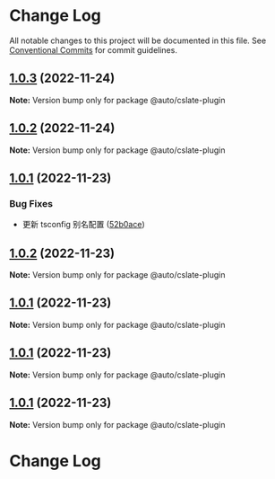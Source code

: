 # Change Log

All notable changes to this project will be documented in this file. See [Conventional Commits](https://conventionalcommits.org) for commit guidelines.

## [1.0.3](https://github.com/rojer95/dslate/compare/v1.0.2...v1.0.3) (2022-11-24)

**Note:** Version bump only for package @auto/cslate-plugin

## [1.0.2](https://github.com/rojer95/dslate/compare/v1.0.1...v1.0.2) (2022-11-24)

**Note:** Version bump only for package @auto/cslate-plugin

## [1.0.1](https://github.com/rojer95/dslate/compare/v1.0.15...v1.0.1) (2022-11-23)

### Bug Fixes

- 更新 tsconfig 别名配置 ([52b0ace](https://github.com/rojer95/dslate/commit/52b0ace9afa8dd3a29e0d15e6dbf5e5e3a46774f))

## [1.0.2](https://github.com/rojer95/dslate/compare/v1.0.1...v1.0.2) (2022-11-23)

**Note:** Version bump only for package @auto/cslate-plugin

## [1.0.1](https://github.com/rojer95/dslate/compare/v1.0.15...v1.0.1) (2022-11-23)

**Note:** Version bump only for package @auto/cslate-plugin

## [1.0.1](https://github.com/rojer95/dslate/compare/v1.0.15...v1.0.1) (2022-11-23)

**Note:** Version bump only for package @auto/cslate-plugin

## [1.0.1](https://github.com/rojer95/dslate/compare/v1.0.15...v1.0.1) (2022-11-23)

**Note:** Version bump only for package @auto/cslate-plugin

# Change Log
